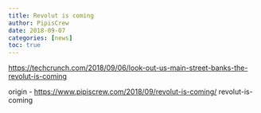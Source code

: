 ```yaml
---
title: Revolut is coming
author: PipisCrew
date: 2018-09-07
categories: [news]
toc: true
---
```


https://techcrunch.com/2018/09/06/look-out-us-main-street-banks-the-revolut-is-coming

origin - https://www.pipiscrew.com/2018/09/revolut-is-coming/ revolut-is-coming